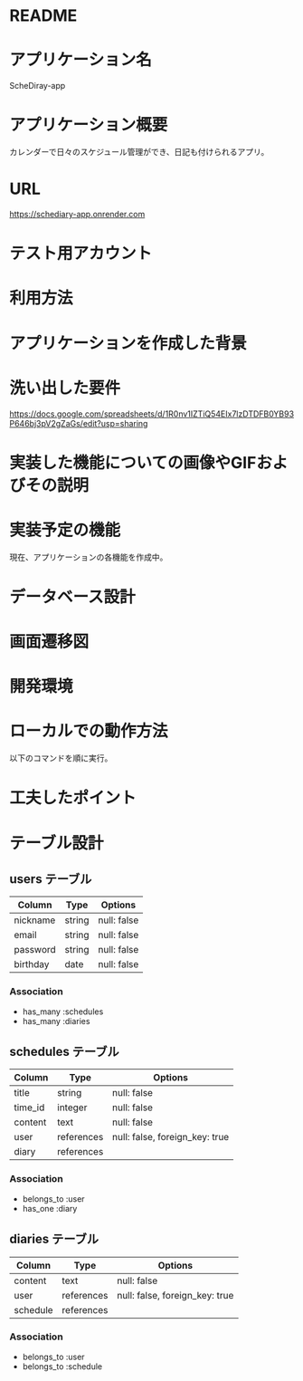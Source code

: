 # README

# アプリケーション名
  ScheDiray-app

# アプリケーション概要
  カレンダーで日々のスケジュール管理ができ、日記も付けられるアプリ。

# URL
  https://schediary-app.onrender.com

# テスト用アカウント

# 利用方法

# アプリケーションを作成した背景

# 洗い出した要件
  https://docs.google.com/spreadsheets/d/1R0nv1IZTiQ54EIx7lzDTDFB0YB93P646bj3pV2gZaGs/edit?usp=sharing

# 実装した機能についての画像やGIFおよびその説明

# 実装予定の機能
  現在、アプリケーションの各機能を作成中。


# データベース設計

# 画面遷移図

# 開発環境

# ローカルでの動作方法
以下のコマンドを順に実行。


# 工夫したポイント


# テーブル設計

## users テーブル

| Column   | Type    | Options     |
| -------- | ------- | ----------- |
| nickname | string  | null: false |
| email    | string  | null: false |
| password | string  | null: false |
| birthday | date    | null: false |

### Association
- has_many :schedules
- has_many :diaries

## schedules テーブル
| Column  | Type       | Options                        |
| ------- | ---------- | ------------------------------ |
| title   | string     | null: false                    |
| time_id | integer    | null: false                    |
| content | text       | null: false                    |
| user    | references | null: false, foreign_key: true |
| diary   | references |                                |

### Association
- belongs_to :user
- has_one :diary


## diaries テーブル
| Column   | Type       | Options                        |
| -------- | ---------- | ------------------------------ |
| content  | text       | null: false                    |
| user     | references | null: false, foreign_key: true |
| schedule | references |                                |

### Association
- belongs_to :user
- belongs_to :schedule